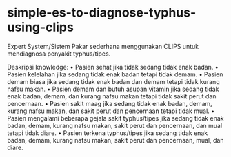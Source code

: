 # simple-es-to-diagnose-typhus-using-clips
Expert System/Sistem Pakar sederhana menggunakan CLIPS untuk mendiagnosa penyakit typhus/tipes.

Deskripsi knowledge:
•	Pasien sehat jika tidak sedang tidak enak badan.
•	Pasien kelelahan jika sedang tidak enak badan tetapi tidak demam.
•	Pasien demam biasa jika sedang tidak enak badan dan demam tetapi tidak kurang nafsu makan.
•	Pasien demam dan butuh asupan vitamin jika sedang tidak enak badan, demam, dan kurang nafsu makan tetapi tidak sakit perut dan pencernaan.
•	Pasien sakit maag jika sedang tidak enak badan, demam, kurang nafsu makan, dan sakit perut dan pencernaan tetapi tidak mual.
•	Pasien mengalami beberapa gejala sakit typhus/tipes jika sedang tidak enak badan, demam, kurang nafsu makan, sakit perut dan pencernaan, dan mual tetapi tidak diare.
•	Pasien terkena typhus/tipes jika sedang tidak enak badan, demam, kurang nafsu makan, sakit perut dan pencernaan, mual, dan diare. 
